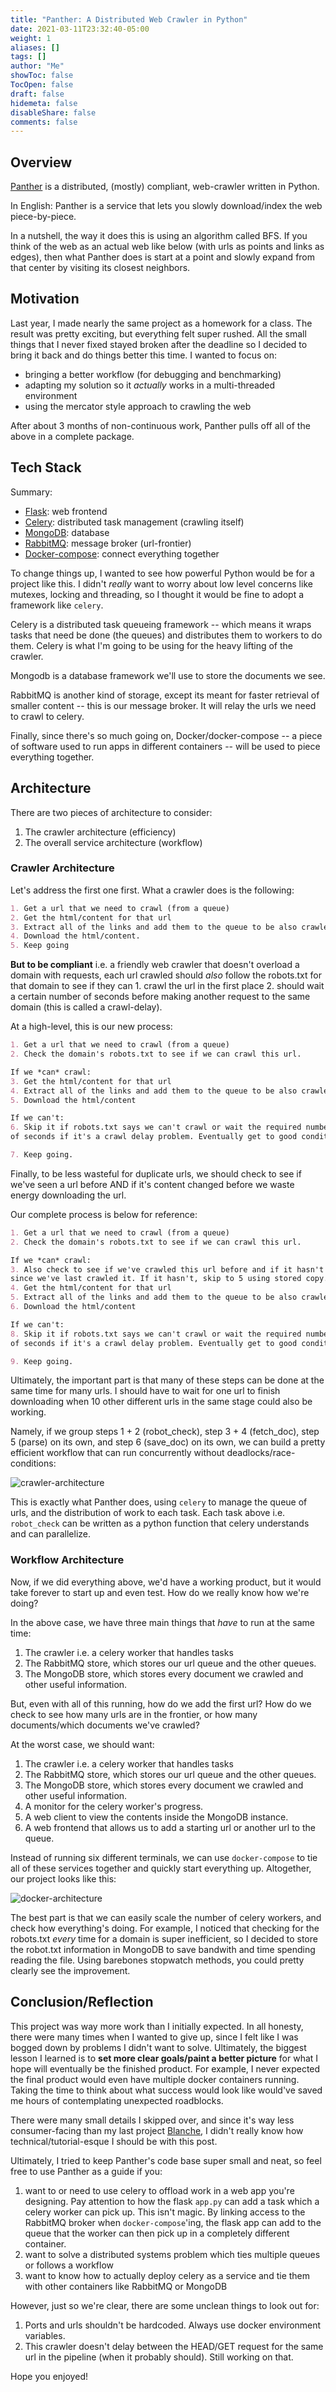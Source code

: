 ```yaml
---
title: "Panther: A Distributed Web Crawler in Python"
date: 2021-03-11T23:32:40-05:00
weight: 1
aliases: []
tags: []
author: "Me"
showToc: false
TocOpen: false
draft: false
hidemeta: false
disableShare: false
comments: false
---
```


## Overview
[Panther](https://github.com/karthikmacherla/panther) is a distributed, (mostly) compliant, web-crawler written in Python.

In English: Panther is a service that lets you slowly download/index the web piece-by-piece.

In a nutshell, the way it does this is using an algorithm called BFS. If you think of the web as an actual web like below (with urls as points and links as edges), then what Panther does is start at a point and slowly expand from that center by visiting its closest neighbors.


## Motivation
Last year, I made nearly the same project as a homework for a class. The result was pretty exciting, but everything felt super rushed. All the small things that I never fixed stayed broken after the deadline so I decided to bring it back and do things better this time. I wanted to focus on:

- bringing a better workflow (for debugging and benchmarking)
- adapting my solution so it *actually* works in a multi-threaded environment
- using the mercator style approach to crawling the web

After about 3 months of non-continuous work, Panther pulls off all of the above in a complete package.

## Tech Stack
Summary:
- [Flask](https://flask.palletsprojects.com/en/1.1.x/quickstart/#quickstart): web frontend
- [Celery](https://docs.celeryproject.org/en/stable/getting-started/introduction.html): distributed task management (crawling itself)
- [MongoDB](https://hub.docker.com/_/mongo): database
- [RabbitMQ](https://hub.docker.com/_/rabbitmq): message broker (url-frontier)
- [Docker-compose](https://docs.docker.com/compose/): connect everything together

To change things up, I wanted to see how powerful Python would be for a project like this. I didn't *really* want to worry about low level concerns like mutexes, locking and threading, so I thought it would be fine to adopt a framework like `celery`.

Celery is a distributed task queueing framework -- which means it wraps tasks that need be done (the queues) and distributes them to workers to do them. Celery is what I'm going to be using for the heavy lifting of the crawler.

Mongodb is a database framework we'll use to store the documents we see.

RabbitMQ is another kind of storage, except its meant for faster retrieval of smaller content -- this is our message broker. It will relay the urls we need to crawl to celery.

Finally, since there's so much going on, Docker/docker-compose -- a piece of software used to run apps in different containers --  will be used to piece everything together.

## Architecture
There are two pieces of architecture to consider:
1. The crawler architecture (efficiency)
2. The overall service architecture (workflow)

### Crawler Architecture
Let's address the first one first. What a crawler does is the following:

```markdown
1. Get a url that we need to crawl (from a queue)
2. Get the html/content for that url
3. Extract all of the links and add them to the queue to be also crawled.
4. Download the html/content.
5. Keep going
```

**But to be compliant** i.e. a friendly web crawler that doesn't overload a domain with requests, each url crawled should *also* follow the robots.txt for that domain to see if they can 1. crawl the url in the first place 2. should wait a certain number of seconds before making another request to the same domain (this is called a crawl-delay).

At a high-level, this is our new process:

```markdown
1. Get a url that we need to crawl (from a queue)
2. Check the domain's robots.txt to see if we can crawl this url.

If we *can* crawl:
3. Get the html/content for that url
4. Extract all of the links and add them to the queue to be also crawled.
5. Download the html/content

If we can't:
6. Skip it if robots.txt says we can't crawl or wait the required number
of seconds if it's a crawl delay problem. Eventually get to good condition.

7. Keep going.
```

Finally, to be less wasteful for duplicate urls, we should check to see if we've seen a url before AND if it's content changed before we waste energy downloading the url.

Our complete process is below for reference:
```markdown
1. Get a url that we need to crawl (from a queue)
2. Check the domain's robots.txt to see if we can crawl this url.

If we *can* crawl:
3. Also check to see if we've crawled this url before and if it hasn't changed
since we've last crawled it. If it hasn't, skip to 5 using stored copy.
4. Get the html/content for that url
5. Extract all of the links and add them to the queue to be also crawled.
6. Download the html/content

If we can't:
8. Skip it if robots.txt says we can't crawl or wait the required number
of seconds if it's a crawl delay problem. Eventually get to good condition.

9. Keep going.
```

Ultimately, the important part is that many of these steps can be done at the same time for many urls. I should have to wait for one url to finish downloading when 10 other different urls in the same stage could also be working.

Namely, if we group steps 1 + 2 (robot_check), step 3 + 4 (fetch_doc), step 5 (parse) on its own, and step 6 (save_doc) on its own, we can build a pretty efficient workflow that can run concurrently without deadlocks/race-conditions:

![crawler-architecture](/img/panthercrawler.png)

This is exactly what Panther does, using `celery` to manage the queue of urls, and the distribution of work to each task. Each task above i.e. `robot_check` can be written as a python function that celery understands and can parallelize.


### Workflow Architecture
Now, if we did everything above, we'd have a working product, but it would take forever to start up and even test. How do we really know how we're doing?

In the above case, we have three main things that *have* to run at the same time:
1. The crawler i.e. a celery worker that handles tasks
2. The RabbitMQ store, which stores our url queue and the other queues.
3. The MongoDB store, which stores every document we crawled and other useful information.

But, even with all of this running, how do we add the first url? How do we check to see how many urls are in the frontier, or how many documents/which documents we've crawled?

At the worst case, we should want:
1. The crawler i.e. a celery worker that handles tasks
2. The RabbitMQ store, which stores our url queue and the other queues.
3. The MongoDB store, which stores every document we crawled and other useful information.
4. A monitor for the celery worker's progress.
5. A web client to view the contents inside the MongoDB instance.
6. A web frontend that allows us to add a starting url or another url to the queue.


Instead of running six different terminals, we can use `docker-compose` to tie all of these services together and quickly start everything up. Altogether, our project looks like this:

![docker-architecture](/img/pantherdocker.png)


The best part is that we can easily scale the number of celery workers, and check how everything's doing. For example, I noticed that checking for the robots.txt *every* time for a domain is super inefficient, so I decided to store the robot.txt information in MongoDB to save bandwith and time spending reading the file. Using barebones stopwatch methods, you could pretty clearly see the improvement.

## Conclusion/Reflection
This project was way more work than I initially expected. In all honesty, there were many times when I wanted to give up, since I felt like I was bogged down by problems I didn't want to solve. Ultimately, the biggest lesson I learned is to **set more clear goals/paint a better picture** for what I hope will eventually be the finished product. For example, I never expected the final product would even have multiple docker containers running. Taking the time to think about what success would look like would've saved me hours of contemplating unexpected roadblocks.

There were many small details I skipped over, and since it's way less consumer-facing than my last project [Blanche](/post/blanche), I didn't really know how technical/tutorial-esque I should be with this post. 

Ultimately, I tried to keep Panther's code base super small and neat, so feel free to use Panther as a guide if you:
1. want to or need to use celery to offload work in a web app you're designing. Pay attention to how the flask `app.py` can add a task which a celery worker can pick up. This isn't magic. By linking access to the RabbitMQ broker when `docker-compose`'ing, the flask app can add to the queue that the worker can then pick up in a completely different container.
2. want to solve a distributed systems problem which ties multiple queues or follows a workflow
3. want to know how to actually deploy celery as a service and tie them with other containers like RabbitMQ or MongoDB

However, just so we're clear, there are some unclean things to look out for:
1. Ports and urls shouldn't be hardcoded. Always use docker environment variables.
2. This crawler doesn't delay between the HEAD/GET request for the same url in the pipeline (when it probably should). Still working on that.

Hope you enjoyed!
